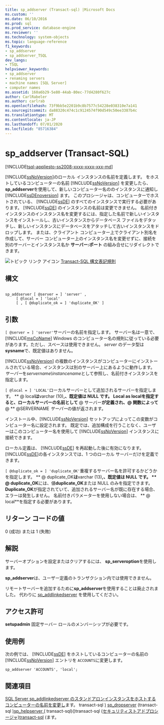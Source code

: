 ```yaml
---
title: sp_addserver (Transact-sql) |Microsoft Docs
ms.custom: ''
ms.date: 06/10/2016
ms.prod: sql
ms.prod_service: database-engine
ms.reviewer: ''
ms.technology: system-objects
ms.topic: language-reference
f1_keywords:
- sp_addserver
- sp_addserver_TSQL
dev_langs:
- TSQL
helpviewer_keywords:
- sp_addserver
- renaming servers
- machine names [SQL Server]
- computer names
ms.assetid: 160a6b29-5e80-44ab-80ec-77d4280f627c
author: CarlRabeler
ms.author: carlrab
ms.openlocfilehash: 73f9bb5e2201b9c8b7577c54228e038310e7a141
ms.sourcegitcommit: da88320c474c1c9124574f90d549c50ee3387b4c
ms.translationtype: MT
ms.contentlocale: ja-JP
ms.lasthandoff: 07/01/2020
ms.locfileid: "85716384"
---
```

# <a name="sp_addserver-transact-sql"></a>sp_addserver (Transact-SQL)
[!INCLUDE[tsql-appliesto-ss2008-xxxx-xxxx-xxx-md](../../includes/applies-to-version/sqlserver.md)]

  [!INCLUDE[ssNoVersion](../../includes/ssnoversion-md.md)]のローカル インスタンスの名前を定義します。 をホストしているコンピューターの名前 [!INCLUDE[ssNoVersion](../../includes/ssnoversion-md.md)] を変更したら、 **sp_addserver**を使用して、新しいコンピューター名ののインスタンスに通知し [!INCLUDE[ssDEnoversion](../../includes/ssdenoversion-md.md)] ます。 このプロシージャは、コンピューターでホストされている、 [!INCLUDE[ssDE](../../includes/ssde-md.md)] のすべてのインスタンスで実行する必要があります。 [!INCLUDE[ssDE](../../includes/ssde-md.md)] のインスタンスの名前は変更できません。 名前付きインスタンスのインスタンス名を変更するには、指定した名前で新しいインスタンスをインストールし、古いインスタンスからデータベース ファイルをデタッチし、新しいインスタンスにデータベースをアタッチして古いインスタンスをドロップします。 または、クライアント コンピューター上でクライアント別名を作成して、サーバー コンピューター上のインスタンス名を変更せずに、接続を別のサーバーとインスタンス名か **サーバー:ポート** の組み合せにリダイレクトできます。

 ![トピック リンク アイコン](../../database-engine/configure-windows/media/topic-link.gif "トピック リンク アイコン") [Transact-SQL 構文表記規則](../../t-sql/language-elements/transact-sql-syntax-conventions-transact-sql.md)

## <a name="syntax"></a>構文

```

sp_addserver [ @server = ] 'server' ,
     [ @local = ] 'local' 
     [ , [ @duplicate_ok = ] 'duplicate_OK' ]
```

## <a name="arguments"></a>引数
`[ @server = ] 'server'`サーバーの名前を指定します。 サーバー名は一意で、 [!INCLUDE[msCoName](../../includes/msconame-md.md)] Windows のコンピューター名の規則に従っている必要があります。ただし、スペースは使用できません。 *server* のデータ型は **sysname**で、既定値はありません。

 [!INCLUDE[ssNoVersion](../../includes/ssnoversion-md.md)] の複数のインスタンスがコンピューターにインストールされている場合、インスタンスは別のサーバー上にあるように動作します。 *サーバー*を*servername\instancename*として参照し、名前付きインスタンスを指定します。

`[ @local = ] 'LOCAL'`ローカルサーバーとして追加されるサーバーを指定します。 ** \@ local**は**varchar (10)**,、既定値は NULL です。 Local as **local**を指定すると、ローカルサーバーの名前として** \@ サーバー**が定義され、@ 関数によって** \@ ** @SERVERNAME *サーバー*の値が返されます。

 インストール中、[!INCLUDE[ssNoVersion](../../includes/ssnoversion-md.md)] セットアップによってこの変数がコンピューター名に設定されます。 既定では、追加構成を行うことなく、ユーザーはこのコンピューター名を使用して [!INCLUDE[ssNoVersion](../../includes/ssnoversion-md.md)] インスタンスに接続できます。

 ローカル定義は、 [!INCLUDE[ssDE](../../includes/ssde-md.md)] を再起動した後に有効になります。 [!INCLUDE[ssDE](../../includes/ssde-md.md)]の各インスタンスでは、1 つのローカル サーバーだけを定義できます。

`[ @duplicate_ok = ] 'duplicate_OK'`重複するサーバー名を許可するかどうかを指定します。 ** \@ duplicate_OK**は**varchar (13)**,、既定値は NULL です。 ** \@ duplicate_OK**には、値**duplicate_OK**または NULL のみを指定できます。 **Duplicate_OK**が指定されていて、追加されるサーバー名が既に存在する場合、エラーは発生しません。 名前付きパラメーターを使用しない場合は、 ** \@ local**を指定する必要があります。

## <a name="return-code-values"></a>リターン コードの値
 0 (成功) または 1 (失敗)

## <a name="remarks"></a>解説
 サーバーオプションを設定またはクリアするには、 **sp_serveroption**を使用します。

 **sp_addserver**は、ユーザー定義のトランザクション内では使用できません。

 リモートサーバーを追加するために**sp_addserver**を使用することは廃止されました。  代わりに [sp_addlinkedserver](../../relational-databases/system-stored-procedures/sp-addlinkedserver-transact-sql.md) を使用してください。

## <a name="permissions"></a>アクセス許可
 **setupadmin** 固定サーバー ロールのメンバーシップが必要です。

## <a name="examples"></a>使用例
 次の例では、 [!INCLUDE[ssDE](../../includes/ssde-md.md)] をホストしているコンピューターの名前の [!INCLUDE[ssNoVersion](../../includes/ssnoversion-md.md)] エントリを `ACCOUNTS`に変更します。

```
sp_addserver 'ACCOUNTS', 'local';
```

## <a name="see-also"></a>関連項目
 [SQL Server sp_addlinkedserver のスタンドアロンインスタンスをホストするコンピューターの名前を変更し](../../database-engine/install-windows/rename-a-computer-that-hosts-a-stand-alone-instance-of-sql-server.md)ます。 transact-sql [&#41;](../../relational-databases/system-stored-procedures/sp-addlinkedserver-transact-sql.md) [sp_dropserver](../../relational-databases/system-stored-procedures/sp-dropserver-transact-sql.md) &#40;transact-sql [&#41;sp_helpserver &#40;](../../relational-databases/system-stored-procedures/sp-helpserver-transact-sql.md) transact-sql&#41;&#40;&#41;transact-sql &#40;[セキュリティストアド](../../relational-databases/system-stored-procedures/security-stored-procedures-transact-sql.md)[プロシージャ&#41;transact-sql](../../relational-databases/system-stored-procedures/system-stored-procedures-transact-sql.md) &#40;ます。


